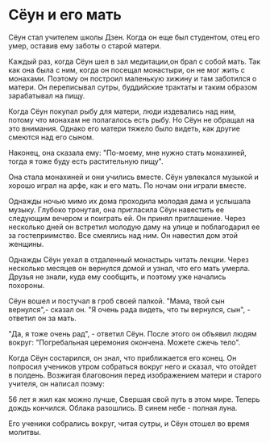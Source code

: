 # Сёун и его мать

Сёун стал учителем школы Дзен. Когда он еще был студентом, отец его умер, оставив ему заботы о старой матери.

Каждый раз, когда Сёун шел в зал медитации,он брал с собой мать. Так как она была с ним, когда он посещал монастыри, он не мог жить с монахами. Поэтому он построил маленькую хижину и там заботился о матери. Он переписывал сутры, буддийские трактаты и таким образом зарабатывал на пищу.

Когда Сёун покупал рыбу для матери, люди издевались над ним, потому что монахам не полагалось есть рыбу. Но Сёун не обращал на это внимания. Однако его матери тяжело было видеть, как другие смеются над его сыном.

Наконец, она сказала ему: "По-моему, мне нужно стать монахиней, тогда я тоже буду есть растительную пищу".

Она стала монахиней и они учились вместе. Сёун увлекался музыкой и хорошо играл на арфе, как и его мать. По ночам они играли вместе.

Однажды ночью мимо их дома проходила молодая дама и услышала музыку. Глубоко тронутая, она пригласила Сёун навестить ее следующим вечером и поиграть ей. Он принял приглашение. Через несколько дней он встретил молодую даму на улице и поблагодарил ее за гостеприимство. Все смеялись над ним. Он навестил дом этой женщины.

Однажды Сёун уехал в отдаленный монастырь читать лекции. Через несколько месяцев он вернулся домой и узнал, что его мать умерла. Друзья не знали, куда ему сообщить, и поэтому уже начались похороны.

Сёун вошел и постучал в гроб своей палкой. "Мама, твой сын вернулся",- сказал он. "Я очень рада видеть, что ты вернулся, сын", - ответил он за мать.

"Да, я тоже очень рад", - ответил Сёун. После этого он объявил людям вокруг: "Погребальная церемония окончена. Можете сжечь тело".

Когда Сёун состарился, он знал, что приближается его конец. Он попросил учеников утром собраться вокруг него и сказал, что отойдет в полдень. Возжигая благовония перед изображением матери и старого учителя, он написал поэму:

56 лет я жил как можно лучше,
Свершая свой путь в этом мире.
Теперь дождь кончился.
Облака разошлись.
В синем небе - полная луна.

Его ученики собрались вокруг, читая сутры, и Сёун отошел во время молитвы.
